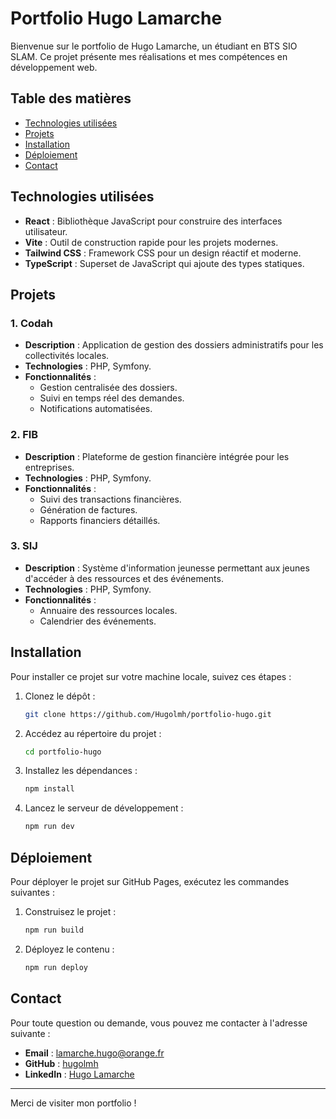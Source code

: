 # Portfolio Hugo Lamarche

Bienvenue sur le portfolio de Hugo Lamarche, un étudiant en BTS SIO SLAM. Ce projet présente mes réalisations et mes compétences en développement web.

## Table des matières

- [Technologies utilisées](#technologies-utilisées)
- [Projets](#projets)
- [Installation](#installation)
- [Déploiement](#déploiement)
- [Contact](#contact)

## Technologies utilisées

- **React** : Bibliothèque JavaScript pour construire des interfaces utilisateur.
- **Vite** : Outil de construction rapide pour les projets modernes.
- **Tailwind CSS** : Framework CSS pour un design réactif et moderne.
- **TypeScript** : Superset de JavaScript qui ajoute des types statiques.

## Projets

### 1. Codah
- **Description** : Application de gestion des dossiers administratifs pour les collectivités locales.
- **Technologies** : PHP, Symfony.
- **Fonctionnalités** :
  - Gestion centralisée des dossiers.
  - Suivi en temps réel des demandes.
  - Notifications automatisées.

### 2. FIB
- **Description** : Plateforme de gestion financière intégrée pour les entreprises.
- **Technologies** : PHP, Symfony.
- **Fonctionnalités** :
  - Suivi des transactions financières.
  - Génération de factures.
  - Rapports financiers détaillés.

### 3. SIJ
- **Description** : Système d'information jeunesse permettant aux jeunes d'accéder à des ressources et des événements.
- **Technologies** : PHP, Symfony.
- **Fonctionnalités** :
  - Annuaire des ressources locales.
  - Calendrier des événements.

## Installation

Pour installer ce projet sur votre machine locale, suivez ces étapes :

1. Clonez le dépôt :
   ```bash
   git clone https://github.com/Hugolmh/portfolio-hugo.git
   ```

2. Accédez au répertoire du projet :
   ```bash
   cd portfolio-hugo
   ```

3. Installez les dépendances :
   ```bash
   npm install
   ```

4. Lancez le serveur de développement :
   ```bash
   npm run dev
   ```

## Déploiement

Pour déployer le projet sur GitHub Pages, exécutez les commandes suivantes :

1. Construisez le projet :
   ```bash
   npm run build
   ```

2. Déployez le contenu :
   ```bash
   npm run deploy
   ```

## Contact

Pour toute question ou demande, vous pouvez me contacter à l'adresse suivante :
- **Email** : lamarche.hugo@orange.fr
- **GitHub** : [hugolmh](https://github.com/hugolmh)
- **LinkedIn** : [Hugo Lamarche](https://www.linkedin.com/in/hugo-lamarche-03a4342b7)

---

Merci de visiter mon portfolio !
